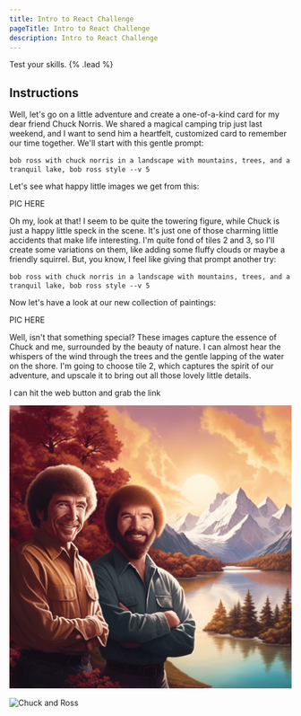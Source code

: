 ```yaml
---
title: Intro to React Challenge
pageTitle: Intro to React Challenge
description: Intro to React Challenge
---
```


Test your skills. {% .lead %}

## Instructions

Well, let's go on a little adventure and create a one-of-a-kind card for my dear friend Chuck Norris. We shared a magical camping trip just last weekend, and I want to send him a heartfelt, customized card to remember our time together. We'll start with this gentle prompt:

```
bob ross with chuck norris in a landscape with mountains, trees, and a tranquil lake, bob ross style --v 5 
```
Let's see what happy little images we get from this:

PIC HERE


Oh my, look at that! I seem to be quite the towering figure, while Chuck is just a happy little speck in the scene. It's just one of those charming little accidents that make life interesting. I'm quite fond of tiles 2 and 3, so I'll create some variations on them, like adding some fluffy clouds or maybe a friendly squirrel. But, you know, I feel like giving that prompt another try:

```
bob ross with chuck norris in a landscape with mountains, trees, and a tranquil lake, bob ross style --v 5 
```
Now let's have a look at our new collection of paintings:

PIC HERE

Well, isn't that something special? These images capture the essence of Chuck and me, surrounded by the beauty of nature.  I can almost hear the whispers of the wind through the trees and the gentle lapping of the water on the shore. I'm going to choose tile 2, which captures the spirit of our adventure, and upscale it to bring out all those lovely little details.

I can hit the web button and grab the link

![Chuck and Ross](/src/images/brokeback.png)

![Chuck and Ross](https://www.midjourney.com/app/jobs/3cf3359f-5906-4cb5-983e-7dd17b036931/)

